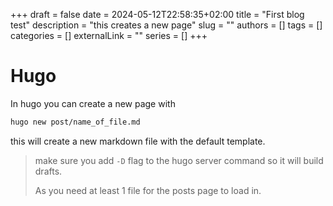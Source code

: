 +++
draft = false
date = 2024-05-12T22:58:35+02:00
title = "First blog test"
description = "this creates a new page"
slug = ""
authors = []
tags = []
categories = []
externalLink = ""
series = []
+++


# Hugo

In hugo you can create a new page with

```bash
hugo new post/name_of_file.md
```

this will create a new markdown file with the default template.

> make sure you add `-D` flag to the hugo server command so it will build drafts.
>
> As you need at least 1 file for the posts page to load in.
